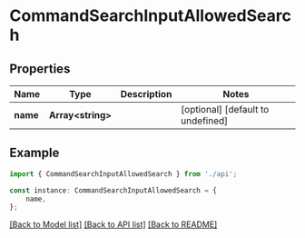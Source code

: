 # CommandSearchInputAllowedSearch


## Properties

Name | Type | Description | Notes
------------ | ------------- | ------------- | -------------
**name** | **Array&lt;string&gt;** |  | [optional] [default to undefined]

## Example

```typescript
import { CommandSearchInputAllowedSearch } from './api';

const instance: CommandSearchInputAllowedSearch = {
    name,
};
```

[[Back to Model list]](../README.md#documentation-for-models) [[Back to API list]](../README.md#documentation-for-api-endpoints) [[Back to README]](../README.md)
